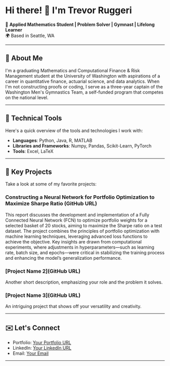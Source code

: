 # Hi there! 👋 I'm Trevor Ruggeri

🚀 **Applied Mathematics Student | Problem Solver | Gymnast | Lifelong Learner**  
🌍 Based in Seattle, WA

---

## 📜 About Me
I'm a graduating Mathematics and Computational Finance & Risk Management student at the University of Washington with aspirations of a career in quantitative finance, actuarial science, and data analytics. When I'm not constructing proofs or coding, I serve as a three-year captain of the Washington Men's Gymnastics Team, a self-funded program that competes on the national level.

---

## 🔧 Technical Tools
Here's a quick overview of the tools and technologies I work with:

- **Languages**: Python, Java, R, MATLAB
- **Libraries and Frameworks**: Numpy, Pandas, Scikit-Learn, PyTorch
- **Tools**: Excel, LaTeX

---

## 🚩 Key Projects
Take a look at some of my favorite projects:

### Constructing a Neural Network for Portfolio Optimization to Maximize Sharpe Ratio (GitHub URL)
This report discusses the development and implementation of a Fully Connected Neural Network (FCN) to
optimize portfolio weights for a selected basket of 20 stocks, aiming to maximize the Sharpe ratio on a test
dataset. The project combines the principles of portfolio optimization with machine learning techniques,
leveraging advanced loss functions to achieve the objective. Key insights are drawn from computational
experiments, where adjustments in hyperparameters—such as learning rate, batch size, and epochs—were
critical in stabilizing the training process and enhancing the model’s generalization performance.

### [Project Name 2](GitHub URL)
Another short description, emphasizing your role and the problem it solves.

### [Project Name 3](GitHub URL)
An intriguing project that shows off your versatility and creativity.

---

## ✉️ Let's Connect
- Portfolio: [Your Portfolio URL](https://example.com)
- LinkedIn: [Your LinkedIn URL](https://linkedin.com/in/example)
- Email: [Your Email](mailto:example@example.com)

---
